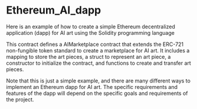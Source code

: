 # Ethereum_AI_dapp

Here is an example of how to create a simple Ethereum decentralized application (dapp) for AI art using the Solidity programming language

This contract defines a AIMarketplace contract that extends the ERC-721 non-fungible token standard to create a marketplace for AI art. It includes a mapping to store the art pieces, a struct to represent an art piece, a constructor to initialize the contract, and functions to create and transfer art pieces.

Note that this is just a simple example, and there are many different ways to implement an Ethereum dapp for AI art. The specific requirements and features of the dapp will depend on the specific goals and requirements of the project.
